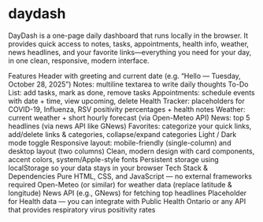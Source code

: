 # daydash
DayDash is a one-page daily dashboard that runs locally in the browser. It provides quick access to notes, tasks, appointments, health info, weather, news headlines, and your favorite links—everything you need for your day, in one clean, responsive, modern interface.

Features
Header with greeting and current date (e.g. “Hello — Tuesday, October 28, 2025”)
Notes: multiline textarea to write daily thoughts
To-Do List: add tasks, mark as done, remove tasks
Appointments: schedule events with date + time, view upcoming, delete
Health Tracker: placeholders for COVID-19, Influenza, RSV positivity percentages + health notes
Weather: current weather + short hourly forecast (via Open-Meteo API)
News: top 5 headlines (via news API like GNews)
Favorites: categorize your quick links, add/delete links & categories, collapse/expand categories
Light / Dark mode toggle
Responsive layout: mobile-friendly (single-column) and desktop layout (two columns)
Clean, modern design with card components, accent colors, system/Apple-style fonts
Persistent storage using localStorage so your data stays in your browser
Tech Stack & Dependencies
Pure HTML, CSS, and JavaScript — no external frameworks required
Open-Meteo (or similar) for weather data (replace latitude & longitude)
News API (e.g., GNews) for fetching top headlines
Placeholder for Health data — you can integrate with Public Health Ontario or any API that provides respiratory virus positivity rates
